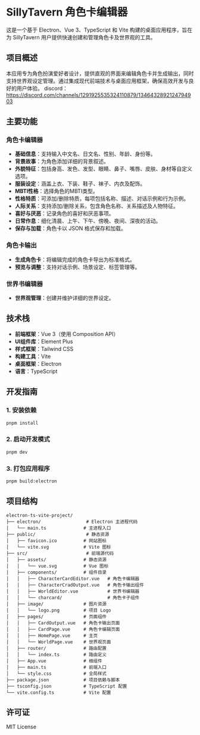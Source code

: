 # SillyTavern 角色卡编辑器

这是一个基于 Electron、Vue 3、TypeScript 和 Vite 构建的桌面应用程序，旨在为 SillyTavern 用户提供快速创建和管理角色卡及世界观的工具。

## 项目概述

本应用专为角色扮演爱好者设计，提供直观的界面来编辑角色卡并生成输出，同时支持世界观设定管理。通过集成现代前端技术与桌面应用框架，确保高效开发与良好的用户体验。
discord：https://discord.com/channels/1291925535324110879/1346432892124794903


## 主要功能

### 角色卡编辑器
- **基础信息**：支持输入中文名、日文名、性别、年龄、身份等。
- **背景故事**：为角色添加详细的背景叙述。
- **外貌特征**：包括身高、发色、发型、眼睛、鼻子、嘴唇、皮肤、身材等自定义选项。
- **服装设定**：涵盖上衣、下装、鞋子、袜子、内衣及配饰。
- **MBTI性格**：选择角色的MBTI类型。
- **性格特质**：可添加/删除特质，每项包括名称、描述、对话示例和行为示例。
- **人际关系**：支持添加/删除关系，包含角色名称、关系描述及人物特征。
- **喜好与厌恶**：记录角色的喜好和厌恶事项。
- **日常作息**：细化清晨、上午、下午、傍晚、夜间、深夜的活动。
- **保存与加载**：角色卡以 JSON 格式保存和加载。

### 角色卡输出
- **生成角色卡**：将编辑完成的角色卡导出为标准格式。
- **预览与调整**：支持对话示例、场景设定、标签管理等。

### 世界书编辑器
- **世界观管理**：创建并维护详细的世界设定。

## 技术栈

- **前端框架**：Vue 3（使用 Composition API）
- **UI组件库**：Element Plus
- **样式框架**：Tailwind CSS
- **构建工具**：Vite
- **桌面框架**：Electron
- **语言**：TypeScript

## 开发指南

### 1. 安装依赖
```bash
pnpm install
```

### 2. 启动开发模式
```bash
pnpm dev
```

### 3. 打包应用程序
```bash
pnpm build:electron
```

## 项目结构

```
electron-ts-vite-project/
├── electron/                 # Electron 主进程代码
│   └── main.ts              # 主进程入口
├── public/                   # 静态资源
│   ├── favicon.ico          # 网站图标
│   └── vite.svg             # Vite 图标
├── src/                      # 前端源代码
│   ├── assets/              # 静态资源
│   │   └── vue.svg          # Vue 图标
│   ├── components/          # 组件目录
│   │   ├── CharacterCardEditor.vue   # 角色卡编辑器
│   │   ├── CharacterCradOutput.vue   # 角色卡输出组件
│   │   ├── WorldEditor.vue           # 世界书编辑器
│   │   └── charcard/                 # 角色卡子组件
│   ├── image/               # 图片资源
│   │   └── logo.png         # 项目 Logo
│   ├── pages/               # 页面组件
│   │   ├── CardOutput.vue   # 角色卡输出页面
│   │   ├── CardPage.vue     # 角色卡编辑页面
│   │   ├── HomePage.vue     # 主页
│   │   └── WorldPage.vue    # 世界观页面
│   ├── router/              # 路由配置
│   │   └── index.ts         # 路由定义
│   ├── App.vue              # 根组件
│   ├── main.ts              # 前端入口
│   └── style.css            # 全局样式
├── package.json             # 项目依赖与脚本
├── tsconfig.json            # TypeScript 配置
└── vite.config.ts           # Vite 配置
```

## 许可证

MIT License
